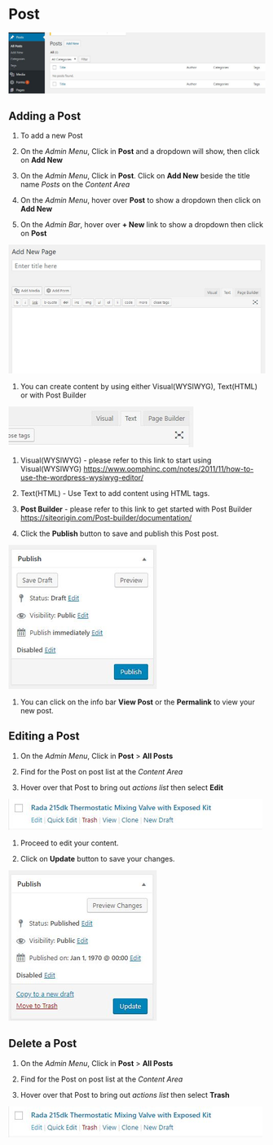 # Post

![Post](./assets/images/Post.JPG)

## Adding a Post

1. To add a new Post

 1. On the *Admin Menu*, Click in **Post** and a dropdown will show, then click on **Add New**

 1. On the *Admin Menu*, Click in **Post**. Click on **Add New** beside the title name *Posts* on the *Content Area*

 1. On the *Admin Menu*, hover over **Post** to show a dropdown then click on **Add New**

 1. On the *Admin Bar*, hover over **+ New** link to show a dropdown then click on **Post**

 ![Post](./assets/images/add-new.JPG)

1. You can create content by using either Visual(WYSIWYG), Text(HTML) or with Post Builder

  ![Post](./assets/images/content-editors.JPG)

  1. Visual(WYSIWYG) - please refer to this link to start using Visual(WYSIWYG) https://www.oomphinc.com/notes/2011/11/how-to-use-the-wordpress-wysiwyg-editor/

  1. Text(HTML) - Use Text to add content using HTML tags.

  1. **Post Builder** - please refer to this link to get started with Post Builder https://siteorigin.com/Post-builder/documentation/

1. Click the **Publish** button to save and publish this Post post.

  ![Post](./assets/images/publish.JPG)

1. You can click on the info bar **View Post** or the **Permalink** to view your new post.

## Editing a Post

 1. On the *Admin Menu*, Click in **Post** > **All Posts**

 1. Find for the Post on post list at the *Content Area*

 1. Hover over that Post to bring out *actions list* then select **Edit**

   ![Post](./assets/images/actions.JPG)

 1. Proceed to edit your content.

 1. Click on **Update** button to save your changes.

  ![Post](./assets/images/update.JPG)

## Delete a Post

  1. On the *Admin Menu*, Click in **Post** > **All Posts**

  1. Find for the Post on post list at the *Content Area*

  1. Hover over that Post to bring out *actions list* then select **Trash**

  ![Post](./assets/images/actions.JPG)
